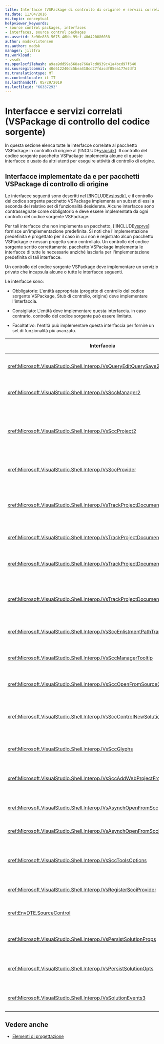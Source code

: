 ```yaml
---
title: Interfacce (VSPackage di controllo di origine) e servizi correlati | Microsoft Docs
ms.date: 11/04/2016
ms.topic: conceptual
helpviewer_keywords:
- source control packages, interfaces
- interfaces, source control packages
ms.assetid: 3e96e838-5675-46bb-99cf-40d420086038
author: madskristensen
ms.author: madsk
manager: jillfra
ms.workload:
- vssdk
ms.openlocfilehash: a9aa9dd59a568ae766a7cd0939c41a4bcd97f640
ms.sourcegitcommit: 40d612240dc5bea418cd27fdacdf85ea177e2df3
ms.translationtype: MT
ms.contentlocale: it-IT
ms.lasthandoff: 05/29/2019
ms.locfileid: "66337293"
---
```

# <a name="related-services-and-interfaces-source-control-vspackage"></a>Interfacce e servizi correlati (VSPackage di controllo del codice sorgente)
In questa sezione elenca tutte le interfacce correlate al pacchetto VSPackage in controllo di origine al [!INCLUDE[vsipsdk](../../extensibility/includes/vsipsdk_md.md)]. Il controllo del codice sorgente pacchetto VSPackage implementa alcune di queste interfacce e usato da altri utenti per eseguire attività di controllo di origine.

## <a name="interfaces-implemented-by-and-for-source-control-vspackages"></a>Interfacce implementate da e per pacchetti VSPackage di controllo di origine
 Le interfacce seguenti sono descritti nel [!INCLUDE[vsipsdk](../../extensibility/includes/vsipsdk_md.md)], e il controllo del codice sorgente pacchetto VSPackage implementa un subset di essi a seconda del relativo set di funzionalità desiderate. Alcune interfacce sono contrassegnate come obbligatorio e deve essere implementata da ogni controllo del codice sorgente VSPackage.

 Per tali interfacce che non implementa un pacchetto, [!INCLUDE[vsprvs](../../code-quality/includes/vsprvs_md.md)] fornisce un'implementazione predefinita. Si noti che l'implementazione predefinita è progettato per il caso in cui non è registrato alcun pacchetto VSPackage e nessun progetto sono controllato. Un controllo del codice sorgente scritto correttamente. pacchetto VSPackage implementa le interfacce di tutte le necessarie anziché lasciarla per l'implementazione predefinita di tali interfacce.

 Un controllo del codice sorgente VSPackage deve implementare un servizio privato che incapsula alcune o tutte le interfacce seguenti.

 Le interfacce sono:

- Obbligatorie: L'entità appropriata (progetto di controllo del codice sorgente VSPackage, Stub di controllo, origine) deve implementare l'interfaccia.

- Consigliato: L'entità deve implementare questa interfaccia. in caso contrario, controllo del codice sorgente può essere limitato.

- Facoltativo: l'entità può implementare questa interfaccia per fornire un set di funzionalità più avanzato.

| Interfaccia | Scopo | Implementato da | Implementare? |
| - | - |--------------------------|-------------|
| <xref:Microsoft.VisualStudio.Shell.Interop.IVsQueryEditQuerySave2> | Editor di chiamare questa interfaccia prima di modificare o salvare un file. Il controllo del codice sorgente pacchetto VSPackage può estrarre il file o nega l'operazione se l'estrazione ha esito negativo. | Controllo del codice sorgente VSPackage | Consigliato |
| <xref:Microsoft.VisualStudio.Shell.Interop.IVsSccManager2> | Questa interfaccia fornisce funzionalità di controllo di origine di base per i progetti, ad esempio la registrazione e annullamento della registrazione di progetti con controllo del codice sorgente e offrire supporto per i glifi del controllo origine di base. | Controllo del codice sorgente VSPackage | Obbligatorio |
| <xref:Microsoft.VisualStudio.Shell.Interop.IVsSccProject2> | Questa interfaccia viene ottenuta dal <xref:Microsoft.VisualStudio.Shell.Interop.IVsHierarchy> usando il <xref:System.Runtime.InteropServices.Marshal.QueryInterface%2A> funzione, o eseguendo semplicemente il cast dell'oggetto che implementa `IVsHierarchy` a `IVsSccProject2`. Viene utilizzato per ottenere i file in controllo del codice sorgente in un progetto o per informare il progetto del percorso o lo stato corrente del controllo origine. | Progetto | Obbligatorio |
| <xref:Microsoft.VisualStudio.Shell.Interop.IVsSccProvider> | Il modulo di integrazione Usa questa interfaccia per impostare il pacchetto VSPackage attivo corrente. | Controllo del codice sorgente VSPackage | Obbligatorio |
| <xref:Microsoft.VisualStudio.Shell.Interop.IVsTrackProjectDocuments2> | Questa interfaccia è basata su un modello di sottoscrizione. Qualsiasi pacchetto VSPackage può segnalare che vuole ricevere gli eventi del documento e tenere dalla shell sugli eventi che stanno per verificarsi. Si è implementato e gestito da [!INCLUDE[vsprvs](../../code-quality/includes/vsprvs_md.md)], che a sua volta passa gli eventi che implementa il `IVsTrackProjectDocumentsEvents2` al pacchetto VSPackage. | Stub di controllo di origine | Obbligatorio |
| <xref:Microsoft.VisualStudio.Shell.Interop.IVsTrackProjectDocuments3> | Questa interfaccia fornisce l'elaborazione batch, operazioni di lettura/scrittura sincronizzato e un avanzato `OnQueryAddFiles` (metodo). | Stub di controllo di origine | Obbligatorio |
| <xref:Microsoft.VisualStudio.Shell.Interop.IVsTrackProjectDocumentsEvents2> | **Esplora soluzioni** e progetti di chiamare questa interfaccia quando vengono aggiunti nuovi file per i progetti oppure quando vengono rinominate o eliminate dai progetti di file e cartelle. Il controllo del codice sorgente VSPackage può estrarre il file di progetto o annullare l'operazione. | Controllo del codice sorgente VSPackage | Consigliato |
| <xref:Microsoft.VisualStudio.Shell.Interop.IVsTrackProjectDocumentsEvents3> | **Esplora soluzioni** e progetti di chiamare questa interfaccia in risposta alle chiamate ai metodi dell'interfaccia IVstrackProjectDocuments3. Operazioni di lettura/scrittura, il controllo del codice sorgente VSPackage può tenere traccia delle operazioni in batch, sincronizzate e lavorare con un più avanzati `OnQueryAddFiles` (metodo). | Controllo del codice sorgente VSPackage | Consigliato |
| <xref:Microsoft.VisualStudio.Shell.Interop.IVsSccEnlistmentPathTranslation> | Questa interfaccia fornisce supporto di gestione di integrazione per i progetti Web. | Controllo del codice sorgente VSPackage | Consigliato |
| <xref:Microsoft.VisualStudio.Shell.Interop.IVsSccManagerTooltip> | Questa interfaccia viene utilizzata per recuperare le descrizioni comandi per i file di controllo del codice sorgente nei progetti. | Controllo del codice sorgente VSPackage | Facoltativo |
| <xref:Microsoft.VisualStudio.Shell.Interop.IVsSccOpenFromSourceControl> | Questa interfaccia fornisce supporto delle estensioni dello spazio dei nomi. | Controllo del codice sorgente VSPackage | Facoltativo |
| <xref:Microsoft.VisualStudio.Shell.Interop.IVsSccControlNewSolution> | Il pacchetto VSPackage Usa questa interfaccia per integrare un'estensione dello spazio dei nomi nel **New**, **Open**, o **Salva** finestre di dialogo. Di conseguenza, i progetti possono essere automaticamente aggiunti al controllo del codice sorgente al momento della creazione o aggiunto al controllo del codice sorgente durante un salvataggio operazione è attiva. | Controllo del codice sorgente VSPackage | Facoltativo |
| <xref:Microsoft.VisualStudio.Shell.Interop.IVsSccGlyphs> | Il pacchetto VSPackage Usa questa interfaccia per definire glifi aggiuntivi come glifi del controllo origine per i nodi **Esplora soluzioni**. | Controllo del codice sorgente VSPackage | Facoltativo |
| <xref:Microsoft.VisualStudio.Shell.Interop.IVsSccAddWebProjectFromSourceControl> | Il **Add** finestra di dialogo per i progetti Web Usa questa interfaccia. Fornisce metodi per la visualizzazione per un percorso di controllo di origine e per l'apertura di un progetto Web aggiunto in precedenza nel repository del controllo di origine in tale posizione. | Controllo del codice sorgente VSPackage | Consigliato |
| <xref:Microsoft.VisualStudio.Shell.Interop.IVsAsynchOpenFromScc> | Questa interfaccia fornisce supporto per il caricamento asincrono (in background) dei progetti dal controllo del codice sorgente. | Controllo del codice sorgente VSPackage | Facoltativo |
| <xref:Microsoft.VisualStudio.Shell.Interop.IVsAsynchOpenFromSccProjectEvents> | Questa interfaccia consente ai progetti di seguire l'avanzamento del caricamento asincrono avviato da <xref:Microsoft.VisualStudio.Shell.Interop.IVsAsynchOpenFromScc>. | Progetto | Facoltativo |
| <xref:Microsoft.VisualStudio.Shell.Interop.IVsSccToolsOptions> | Questa interfaccia consente all'IDE di query sul VSPackage di controllo di origine attiva. L'IDE di una query il valore delle impostazioni di controllo di origine che hanno un significato anche quando non esiste alcun controllo del codice sorgente attivo che VSPackage registrati. Questa interfaccia è implementata e gestita da [!INCLUDE[vsprvs](../../code-quality/includes/vsprvs_md.md)]. | Stub di controllo di origine | Obbligatorio |
| <xref:Microsoft.VisualStudio.Shell.Interop.IVsRegisterScciProvider> | Questa interfaccia viene utilizzata la registrazione di VSPackage di controllo del codice sorgente. | Stub di controllo di origine | Obbligatorio |
| <xref:EnvDTE.SourceControl> | Questa interfaccia viene utilizzata nel modello di automazione. Di conseguenza, espone solo le funzioni che possono essere eseguite senza visualizzare alcuna interfaccia utente. | Controllo del codice sorgente VSPackage | Facoltativo |
| <xref:Microsoft.VisualStudio.Shell.Interop.IVsPersistSolutionProps> | Questa interfaccia viene utilizzata per salvare l'origine delle impostazioni di controllo nel file di soluzione (sln). Le impostazioni includono il percorso e flag di stato di controllo di origine. | Controllo del codice sorgente VSPackage | Consigliato |
| <xref:Microsoft.VisualStudio.Shell.Interop.IVsPersistSolutionOpts> | Questa interfaccia viene utilizzata per salvare le impostazioni di controllo di origine nel file di opzioni (con estensione suo) della soluzione. Ciò può includere impostazioni di controllo di origine specifici dell'utente, ad esempio posizione di inserimento dell'utente corrente. | Controllo del codice sorgente VSPackage | Consigliato |
| <xref:Microsoft.VisualStudio.Shell.Interop.IVsSolutionEvents3> | Questa interfaccia viene utilizzata per monitorare gli eventi per eseguire operazioni quali l'archiviazione dei file di progetto prima della chiusura di soluzioni, o per ottenere nuovi file dal controllo del codice sorgente quando si apre un progetto. | Controllo del codice sorgente VSPackage | Consigliato |

## <a name="see-also"></a>Vedere anche
- [Elementi di progettazione](../../extensibility/internals/source-control-vspackage-design-elements.md)